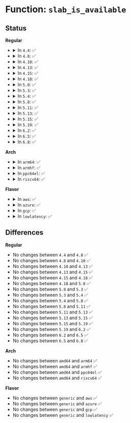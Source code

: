 # Function: <code>slab_is_available</code>

## Status
<b>Regular</b>
<ul>
<li>
<details>
<summary>In <code>4.4</code>: ✅</summary>

```c
bool slab_is_available();
```

**Collision:** Unique Global

**Inline:** No

**Transformation:** False

**Instances:**

```
In mm/slab_common.c (ffffffff811b4a80)
Location: mm/slab_common.c:757
Inline: False
Direct callers:
  - arch/x86/xen/p2m.c:alloc_p2m_page
  - arch/x86/xen/p2m.c:free_p2m_page
  - mm/nobootmem.c:__alloc_bootmem_node_nopanic
  - mm/nobootmem.c:__alloc_bootmem_low_node
  - mm/memblock.c:memblock_double_array
  - mm/memblock.c:memblock_virt_alloc_internal
  - mm/sparse.c:sparse_index_alloc
  - mm/sparse-vmemmap.c:vmemmap_alloc_block
  - drivers/base/platform.c:early_platform_driver_probe
```
**Symbols:**

```
ffffffff811b4a80-ffffffff811b4a95: slab_is_available (STB_GLOBAL)
```
</details>
</li>
<li>
<details>
<summary>In <code>4.8</code>: ✅</summary>

```c
bool slab_is_available();
```

**Collision:** Unique Global

**Inline:** No

**Transformation:** False

**Instances:**

```
In mm/slab_common.c (ffffffff811cdb40)
Location: mm/slab_common.c:765
Inline: False
Direct callers:
  - arch/x86/xen/p2m.c:free_p2m_page
  - arch/x86/xen/p2m.c:alloc_p2m_page
  - arch/x86/realmode/init.c:reserve_real_mode
  - mm/nobootmem.c:__alloc_bootmem_low_node
  - mm/nobootmem.c:__alloc_bootmem_node
  - mm/nobootmem.c:__alloc_bootmem_node_nopanic
  - mm/memblock.c:memblock_virt_alloc_internal
  - mm/memblock.c:memblock_double_array
  - mm/sparse.c:sparse_index_alloc
  - drivers/base/platform.c:early_platform_driver_probe
```
**Symbols:**

```
ffffffff811cdb40-ffffffff811cdb55: slab_is_available (STB_GLOBAL)
```
</details>
</li>
<li>
<details>
<summary>In <code>4.10</code>: ✅</summary>

```c
bool slab_is_available();
```

**Collision:** Unique Global

**Inline:** No

**Transformation:** False

**Instances:**

```
In mm/slab_common.c (ffffffff811ddc90)
Location: mm/slab_common.c:794
Inline: False
Direct callers:
  - arch/x86/xen/p2m.c:free_p2m_page
  - arch/x86/xen/p2m.c:alloc_p2m_page
  - arch/x86/realmode/init.c:reserve_real_mode
  - mm/nobootmem.c:__alloc_bootmem_low_node
  - mm/nobootmem.c:__alloc_bootmem_node
  - mm/nobootmem.c:__alloc_bootmem_node_nopanic
  - mm/memblock.c:memblock_virt_alloc_internal
  - mm/memblock.c:memblock_double_array
  - mm/sparse.c:sparse_index_alloc
  - drivers/base/platform.c:early_platform_driver_probe
  - drivers/firmware/efi/memmap.c:efi_memmap_alloc
```
**Symbols:**

```
ffffffff811ddc90-ffffffff811ddca5: slab_is_available (STB_GLOBAL)
```
</details>
</li>
<li>
<details>
<summary>In <code>4.13</code>: ✅</summary>

```c
bool slab_is_available();
```

**Collision:** Unique Global

**Inline:** No

**Transformation:** False

**Instances:**

```
In mm/slab_common.c (ffffffff811e79a0)
Location: mm/slab_common.c:865
Inline: False
Direct callers:
  - arch/x86/xen/p2m.c:free_p2m_page
  - arch/x86/xen/p2m.c:alloc_p2m_page
  - arch/x86/realmode/init.c:reserve_real_mode
  - kernel/params.c:param_set_charp
  - mm/nobootmem.c:__alloc_bootmem_low_node
  - mm/nobootmem.c:__alloc_bootmem_node
  - mm/nobootmem.c:__alloc_bootmem_node_nopanic
  - mm/memblock.c:memblock_virt_alloc_internal
  - mm/memblock.c:memblock_double_array
  - mm/sparse.c:sparse_index_alloc
  - drivers/base/platform.c:early_platform_driver_probe
  - drivers/firmware/efi/memmap.c:efi_memmap_alloc
```
**Symbols:**

```
ffffffff811e79a0-ffffffff811e79b5: slab_is_available (STB_GLOBAL)
```
</details>
</li>
<li>
<details>
<summary>In <code>4.15</code>: ✅</summary>

```c
bool slab_is_available();
```

**Collision:** Unique Global

**Inline:** No

**Transformation:** False

**Instances:**

```
In mm/slab_common.c (ffffffff811fdbe0)
Location: mm/slab_common.c:874
Inline: False
Direct callers:
  - arch/x86/xen/p2m.c:free_p2m_page
  - arch/x86/xen/p2m.c:alloc_p2m_page
  - arch/x86/realmode/init.c:reserve_real_mode
  - kernel/params.c:param_set_charp
  - mm/nobootmem.c:__alloc_bootmem_low_node
  - mm/nobootmem.c:__alloc_bootmem_node
  - mm/nobootmem.c:__alloc_bootmem_node_nopanic
  - mm/memblock.c:memblock_virt_alloc_internal
  - mm/memblock.c:memblock_double_array
  - mm/sparse.c:sparse_index_alloc
  - drivers/base/platform.c:early_platform_driver_probe
  - drivers/firmware/efi/memmap.c:efi_memmap_alloc
```
**Symbols:**

```
ffffffff811fdbe0-ffffffff811fdbf5: slab_is_available (STB_GLOBAL)
```
</details>
</li>
<li>
<details>
<summary>In <code>4.18</code>: ✅</summary>

```c
bool slab_is_available();
```

**Collision:** Unique Global

**Inline:** No

**Transformation:** False

**Instances:**

```
In mm/slab_common.c (ffffffff8121ef10)
Location: mm/slab_common.c:930
Inline: False
Direct callers:
  - arch/x86/xen/p2m.c:free_p2m_page
  - arch/x86/xen/p2m.c:alloc_p2m_page
  - arch/x86/realmode/init.c:reserve_real_mode
  - kernel/params.c:param_set_charp
  - mm/nobootmem.c:__alloc_bootmem_low_node
  - mm/nobootmem.c:__alloc_bootmem_node
  - mm/nobootmem.c:__alloc_bootmem_node_nopanic
  - mm/nobootmem.c:___alloc_bootmem_nopanic
  - mm/memblock.c:memblock_virt_alloc_internal
  - mm/memblock.c:memblock_double_array
  - mm/sparse.c:sparse_index_alloc
  - mm/sparse-vmemmap.c:vmemmap_alloc_block
  - drivers/base/platform.c:early_platform_driver_probe
  - drivers/firmware/efi/memmap.c:efi_memmap_alloc
```
**Symbols:**

```
ffffffff8121ef10-ffffffff8121ef25: slab_is_available (STB_GLOBAL)
```
</details>
</li>
<li>
<details>
<summary>In <code>5.0</code>: ✅</summary>

```c
bool slab_is_available();
```

**Collision:** Unique Global

**Inline:** No

**Transformation:** False

**Instances:**

```
In mm/slab_common.c (ffffffff81231ef0)
Location: mm/slab_common.c:957
Inline: False
Direct callers:
  - arch/x86/xen/p2m.c:free_p2m_page
  - arch/x86/xen/p2m.c:alloc_p2m_page
  - arch/x86/realmode/init.c:reserve_real_mode
  - kernel/params.c:param_set_charp
  - mm/memblock.c:memblock_alloc_internal
  - mm/memblock.c:memblock_double_array
  - mm/sparse.c:sparse_index_alloc
  - mm/sparse-vmemmap.c:vmemmap_alloc_block
  - drivers/base/platform.c:early_platform_driver_probe
  - drivers/firmware/efi/memmap.c:efi_memmap_alloc
```
**Symbols:**

```
ffffffff81231ef0-ffffffff81231f05: slab_is_available (STB_GLOBAL)
```
</details>
</li>
<li>
<details>
<summary>In <code>5.3</code>: ✅</summary>

```c
bool slab_is_available();
```

**Collision:** Unique Global

**Inline:** No

**Transformation:** False

**Instances:**

```
In mm/slab_common.c (ffffffff812423c0)
Location: mm/slab_common.c:984
Inline: False
Direct callers:
  - arch/x86/xen/p2m.c:free_p2m_page
  - arch/x86/xen/p2m.c:alloc_p2m_page
  - arch/x86/realmode/init.c:reserve_real_mode
  - kernel/params.c:param_set_charp
  - mm/percpu.c:pcpu_mem_zalloc
  - mm/memblock.c:memblock_alloc_internal
  - mm/memblock.c:memblock_double_array
  - mm/sparse.c:sparse_index_alloc
  - mm/sparse-vmemmap.c:vmemmap_alloc_block
  - drivers/base/platform.c:early_platform_driver_probe
  - drivers/firmware/efi/memmap.c:efi_memmap_alloc
```
**Symbols:**

```
ffffffff812423c0-ffffffff812423d5: slab_is_available (STB_GLOBAL)
```
</details>
</li>
<li>
<details>
<summary>In <code>5.4</code>: ✅</summary>

```c
bool slab_is_available();
```

**Collision:** Unique Global

**Inline:** No

**Transformation:** False

**Instances:**

```
In mm/slab_common.c (ffffffff812508e0)
Location: mm/slab_common.c:1035
Inline: False
Direct callers:
  - arch/x86/xen/p2m.c:free_p2m_page
  - arch/x86/xen/p2m.c:alloc_p2m_page
  - arch/x86/realmode/init.c:reserve_real_mode
  - kernel/params.c:param_set_charp
  - mm/percpu.c:pcpu_mem_zalloc
  - mm/memblock.c:memblock_alloc_internal
  - mm/memblock.c:memblock_double_array
  - mm/sparse.c:sparse_index_alloc
  - mm/sparse-vmemmap.c:vmemmap_alloc_block
  - security/security.c:security_add_hooks
  - drivers/base/platform.c:early_platform_driver_probe
  - drivers/firmware/efi/memmap.c:efi_memmap_alloc
```
**Symbols:**

```
ffffffff812508e0-ffffffff812508f5: slab_is_available (STB_GLOBAL)
```
</details>
</li>
<li>
<details>
<summary>In <code>5.8</code>: ✅</summary>

```c
bool slab_is_available();
```

**Collision:** Unique Global

**Inline:** No

**Transformation:** False

**Instances:**

```
In mm/slab_common.c (ffffffff8127ef50)
Location: mm/slab_common.c:1035
Inline: False
Direct callers:
  - arch/x86/xen/p2m.c:free_p2m_page
  - arch/x86/xen/p2m.c:alloc_p2m_page
  - arch/x86/realmode/init.c:reserve_real_mode
  - kernel/params.c:param_set_charp
  - mm/percpu.c:pcpu_mem_zalloc
  - mm/memblock.c:memblock_alloc_internal
  - mm/memblock.c:memblock_double_array
  - mm/sparse.c:sparse_index_alloc
  - mm/sparse-vmemmap.c:vmemmap_alloc_block
  - security/security.c:security_add_hooks
  - drivers/firmware/efi/memmap.c:__efi_memmap_free
  - drivers/firmware/efi/memmap.c:efi_memmap_alloc
```
**Symbols:**

```
ffffffff8127ef50-ffffffff8127ef65: slab_is_available (STB_GLOBAL)
```
</details>
</li>
<li>
<details>
<summary>In <code>5.11</code>: ✅</summary>

```c
bool slab_is_available();
```

**Collision:** Unique Global

**Inline:** No

**Transformation:** False

**Instances:**

```
In mm/slab_common.c (ffffffff81288bc0)
Location: mm/slab_common.c:535
Inline: False
Direct callers:
  - arch/x86/xen/p2m.c:free_p2m_page
  - arch/x86/xen/p2m.c:alloc_p2m_page
  - arch/x86/realmode/init.c:reserve_real_mode
  - kernel/params.c:param_set_charp
  - mm/percpu.c:pcpu_mem_zalloc
  - mm/memblock.c:memblock_alloc_internal
  - mm/memblock.c:memblock_double_array
  - mm/sparse.c:sparse_index_alloc
  - mm/sparse-vmemmap.c:vmemmap_alloc_block
  - security/security.c:security_add_hooks
  - drivers/firmware/efi/memmap.c:__efi_memmap_free
  - drivers/firmware/efi/memmap.c:efi_memmap_alloc
```
**Symbols:**

```
ffffffff81288bc0-ffffffff81288bd5: slab_is_available (STB_GLOBAL)
```
</details>
</li>
<li>
<details>
<summary>In <code>5.13</code>: ✅</summary>

```c
bool slab_is_available();
```

**Collision:** Unique Global

**Inline:** No

**Transformation:** False

**Instances:**

```
In mm/slab_common.c (ffffffff8128e270)
Location: mm/slab_common.c:541
Inline: False
Direct callers:
  - arch/x86/xen/p2m.c:free_p2m_page
  - arch/x86/xen/p2m.c:alloc_p2m_page
  - arch/x86/realmode/init.c:reserve_real_mode
  - kernel/params.c:param_set_charp
  - mm/percpu.c:pcpu_mem_zalloc
  - mm/memblock.c:memblock_alloc_internal
  - mm/memblock.c:memblock_double_array
  - mm/sparse.c:sparse_index_alloc
  - mm/sparse-vmemmap.c:vmemmap_alloc_block
  - security/security.c:security_add_hooks
  - drivers/firmware/efi/memmap.c:__efi_memmap_free
  - drivers/firmware/efi/memmap.c:efi_memmap_alloc
```
**Symbols:**

```
ffffffff8128e270-ffffffff8128e285: slab_is_available (STB_GLOBAL)
```
</details>
</li>
<li>
<details>
<summary>In <code>5.15</code>: ✅</summary>

```c
bool slab_is_available();
```

**Collision:** Unique Global

**Inline:** No

**Transformation:** False

**Instances:**

```
In mm/slab_common.c (ffffffff812ce120)
Location: mm/slab_common.c:545
Inline: False
Direct callers:
  - arch/x86/xen/p2m.c:free_p2m_page
  - arch/x86/xen/p2m.c:alloc_p2m_page
  - arch/x86/realmode/init.c:reserve_real_mode
  - kernel/params.c:param_set_charp
  - mm/percpu.c:pcpu_mem_zalloc
  - mm/memblock.c:memblock_alloc_internal
  - mm/memblock.c:memblock_double_array
  - mm/sparse.c:sparse_index_alloc
  - mm/sparse-vmemmap.c:vmemmap_alloc_block
  - security/security.c:security_add_hooks
  - drivers/firmware/efi/memmap.c:__efi_memmap_free
  - drivers/firmware/efi/memmap.c:efi_memmap_alloc
```
**Symbols:**

```
ffffffff812ce120-ffffffff812ce135: slab_is_available (STB_GLOBAL)
```
</details>
</li>
<li>
<details>
<summary>In <code>5.19</code>: ✅</summary>

```c
bool slab_is_available();
```

**Collision:** Unique Global

**Inline:** No

**Transformation:** False

**Instances:**

```
In mm/slab_common.c (ffffffff8132c1d0)
Location: mm/slab_common.c:536
Inline: False
Direct callers:
  - arch/x86/xen/p2m.c:free_p2m_page
  - arch/x86/xen/p2m.c:alloc_p2m_page
  - arch/x86/realmode/init.c:reserve_real_mode
  - kernel/params.c:param_set_charp
  - mm/percpu.c:pcpu_mem_zalloc
  - mm/memblock.c:memblock_alloc_internal
  - mm/memblock.c:memblock_double_array
  - mm/sparse.c:sparse_index_alloc
  - mm/sparse-vmemmap.c:vmemmap_alloc_block
  - security/security.c:security_add_hooks
  - drivers/firmware/efi/memmap.c:__efi_memmap_free
  - drivers/firmware/efi/memmap.c:efi_memmap_alloc
```
**Symbols:**

```
ffffffff8132c1d0-ffffffff8132c1e9: slab_is_available (STB_GLOBAL)
```
</details>
</li>
<li>
<details>
<summary>In <code>6.2</code>: ✅</summary>

```c
bool slab_is_available();
```

**Collision:** Unique Global

**Inline:** No

**Transformation:** False

**Instances:**

```
In mm/slab_common.c (ffffffff813a1ce0)
Location: mm/slab_common.c:525
Inline: False
Direct callers:
  - arch/x86/xen/p2m.c:free_p2m_page
  - arch/x86/xen/p2m.c:alloc_p2m_page
  - arch/x86/realmode/init.c:reserve_real_mode
  - arch/x86/platform/efi/memmap.c:__efi_memmap_free
  - arch/x86/platform/efi/memmap.c:efi_memmap_alloc
  - kernel/params.c:param_set_charp
  - mm/percpu.c:pcpu_mem_zalloc
  - mm/memblock.c:memblock_alloc_internal
  - mm/memblock.c:memblock_double_array
  - mm/sparse.c:sparse_index_alloc
  - mm/sparse-vmemmap.c:vmemmap_alloc_block
  - security/security.c:security_add_hooks
```
**Symbols:**

```
ffffffff813a1ce0-ffffffff813a1cf9: slab_is_available (STB_GLOBAL)
```
</details>
</li>
<li>
<details>
<summary>In <code>6.5</code>: ✅</summary>

```c
bool slab_is_available();
```

**Collision:** Unique Global

**Inline:** No

**Transformation:** False

**Instances:**

```
In mm/slab_common.c (ffffffff813d50d0)
Location: mm/slab_common.c:525
Inline: False
Direct callers:
  - arch/x86/xen/p2m.c:free_p2m_page
  - arch/x86/xen/p2m.c:alloc_p2m_page
  - arch/x86/realmode/init.c:reserve_real_mode
  - arch/x86/platform/efi/memmap.c:__efi_memmap_free
  - arch/x86/platform/efi/memmap.c:efi_memmap_alloc
  - kernel/params.c:param_set_charp
  - mm/percpu.c:pcpu_mem_zalloc
  - mm/memblock.c:memblock_alloc_internal
  - mm/memblock.c:memblock_double_array
  - mm/sparse.c:sparse_index_alloc
  - mm/sparse-vmemmap.c:vmemmap_alloc_block
  - security/security.c:security_add_hooks
```
**Symbols:**

```
ffffffff813d50d0-ffffffff813d50e9: slab_is_available (STB_GLOBAL)
```
</details>
</li>
<li>
<details>
<summary>In <code>6.8</code>: ✅</summary>

```c
bool slab_is_available();
```

**Collision:** Unique Global

**Inline:** No

**Transformation:** False

**Instances:**

```
In mm/slab_common.c (ffffffff813ff500)
Location: mm/slab_common.c:520
Inline: False
Direct callers:
  - arch/x86/xen/p2m.c:free_p2m_page
  - arch/x86/xen/p2m.c:alloc_p2m_page
  - arch/x86/realmode/init.c:reserve_real_mode
  - arch/x86/platform/efi/memmap.c:__efi_memmap_free
  - arch/x86/platform/efi/memmap.c:efi_memmap_alloc
  - kernel/params.c:param_set_charp
  - mm/percpu.c:pcpu_mem_zalloc
  - mm/memblock.c:memblock_alloc_internal
  - mm/memblock.c:memblock_double_array
  - mm/sparse.c:sparse_index_alloc
  - mm/sparse-vmemmap.c:vmemmap_alloc_block
  - security/security.c:security_add_hooks
```
**Symbols:**

```
ffffffff813ff500-ffffffff813ff519: slab_is_available (STB_GLOBAL)
```
</details>
</li>
</ul>
<b>Arch</b>
<ul>
<li>
<details>
<summary>In <code>arm64</code>: ✅</summary>

```c
bool slab_is_available();
```

**Collision:** Unique Global

**Inline:** No

**Transformation:** False

**Instances:**

```
In mm/slab_common.c (ffff8000102e79c8)
Location: mm/slab_common.c:1035
Inline: False
Direct callers:
  - kernel/params.c:param_set_charp
  - mm/percpu.c:pcpu_mem_zalloc
  - mm/memblock.c:memblock_alloc_internal
  - mm/memblock.c:memblock_double_array
  - mm/sparse.c:sparse_index_alloc
  - mm/sparse-vmemmap.c:vmemmap_alloc_block
  - security/security.c:security_add_hooks
  - drivers/base/platform.c:early_platform_driver_probe
  - drivers/firmware/efi/memmap.c:efi_memmap_alloc
```
**Symbols:**

```
ffff8000102e79c8-ffff8000102e79f0: slab_is_available (STB_GLOBAL)
```
</details>
</li>
<li>
<details>
<summary>In <code>armhf</code>: ✅</summary>

```c
bool slab_is_available();
```

**Collision:** Unique Global

**Inline:** No

**Transformation:** False

**Instances:**

```
In mm/slab_common.c (c050bac4)
Location: mm/slab_common.c:1035
Inline: False
Direct callers:
  - kernel/params.c:param_set_charp
  - mm/percpu.c:pcpu_mem_zalloc
  - mm/memblock.c:memblock_alloc_internal
  - mm/memblock.c:memblock_double_array
  - security/security.c:security_add_hooks
  - drivers/base/platform.c:early_platform_driver_probe
  - drivers/firmware/efi/memmap.c:efi_memmap_alloc
```
**Symbols:**

```
c050bac4-c050baf4: slab_is_available (STB_GLOBAL)
```
</details>
</li>
<li>
<details>
<summary>In <code>ppc64el</code>: ✅</summary>

```c
bool slab_is_available();
```

**Collision:** Unique Global

**Inline:** No

**Transformation:** False

**Instances:**

```
In mm/slab_common.c (c0000000003a9840)
Location: mm/slab_common.c:1035
Inline: False
Direct callers:
  - arch/powerpc/kernel/rtas.c:rtas_call
  - arch/powerpc/kernel/rtas.c:__fetch_rtas_last_error
  - arch/powerpc/kernel/pci-common.c:pcibios_alloc_controller
  - arch/powerpc/mm/ioremap_64.c:__ioremap_caller
  - arch/powerpc/mm/ioremap_64.c:__ioremap_at
  - arch/powerpc/mm/book3s64/hash_pgtable.c:hash__map_kernel_page
  - arch/powerpc/mm/book3s64/radix_pgtable.c:__map_kernel_page
  - arch/powerpc/lib/alloc.c:zalloc_maybe_bootmem
  - arch/powerpc/sysdev/msi_bitmap.c:msi_bitmap_alloc
  - kernel/params.c:param_set_charp
  - mm/percpu.c:pcpu_mem_zalloc
  - mm/memblock.c:memblock_alloc_internal
  - mm/memblock.c:memblock_double_array
  - mm/sparse.c:sparse_index_alloc
  - mm/sparse-vmemmap.c:vmemmap_alloc_block
  - security/security.c:security_add_hooks
  - drivers/base/platform.c:early_platform_driver_probe
```
**Symbols:**

```
c0000000003a9840-c0000000003a9864: slab_is_available (STB_GLOBAL)
```
</details>
</li>
<li>
<details>
<summary>In <code>riscv64</code>: ✅</summary>

```c
bool slab_is_available();
```

**Collision:** Unique Global

**Inline:** No

**Transformation:** False

**Instances:**

```
In mm/slab_common.c (ffffffe0001fd4fa)
Location: mm/slab_common.c:1035
Inline: False
Direct callers:
  - mm/percpu.c:pcpu_mem_zalloc
  - mm/memblock.c:memblock_alloc_internal
  - mm/memblock.c:memblock_double_array
  - mm/sparse.c:sparse_index_alloc
  - mm/sparse-vmemmap.c:vmemmap_alloc_block
  - security/security.c:security_add_hooks
  - drivers/base/platform.c:early_platform_driver_probe
```
**Symbols:**

```
ffffffe0001fd4fa-ffffffe0001fd522: slab_is_available (STB_GLOBAL)
```
</details>
</li>
</ul>
<b>Flavor</b>
<ul>
<li>
<details>
<summary>In <code>aws</code>: ✅</summary>

```c
bool slab_is_available();
```

**Collision:** Unique Global

**Inline:** No

**Transformation:** False

**Instances:**

```
In mm/slab_common.c (ffffffff81248f30)
Location: mm/slab_common.c:1035
Inline: False
Direct callers:
  - arch/x86/xen/p2m.c:free_p2m_page
  - arch/x86/xen/p2m.c:alloc_p2m_page
  - arch/x86/realmode/init.c:reserve_real_mode
  - kernel/params.c:param_set_charp
  - mm/percpu.c:pcpu_mem_zalloc
  - mm/memblock.c:memblock_alloc_internal
  - mm/memblock.c:memblock_double_array
  - mm/sparse.c:sparse_index_alloc
  - mm/sparse-vmemmap.c:vmemmap_alloc_block
  - security/security.c:security_add_hooks
  - drivers/base/platform.c:early_platform_driver_probe
  - drivers/firmware/efi/memmap.c:efi_memmap_alloc
```
**Symbols:**

```
ffffffff81248f30-ffffffff81248f45: slab_is_available (STB_GLOBAL)
```
</details>
</li>
<li>
<details>
<summary>In <code>azure</code>: ✅</summary>

```c
bool slab_is_available();
```

**Collision:** Unique Global

**Inline:** No

**Transformation:** False

**Instances:**

```
In mm/slab_common.c (ffffffff8123bee0)
Location: mm/slab_common.c:1035
Inline: False
Direct callers:
  - arch/x86/realmode/init.c:reserve_real_mode
  - kernel/params.c:param_set_charp
  - mm/percpu.c:pcpu_mem_zalloc
  - mm/memblock.c:memblock_alloc_internal
  - mm/memblock.c:memblock_double_array
  - mm/sparse.c:sparse_index_alloc
  - mm/sparse-vmemmap.c:vmemmap_alloc_block
  - security/security.c:security_add_hooks
  - drivers/base/platform.c:early_platform_driver_probe
  - drivers/firmware/efi/memmap.c:efi_memmap_alloc
```
**Symbols:**

```
ffffffff8123bee0-ffffffff8123bef5: slab_is_available (STB_GLOBAL)
```
</details>
</li>
<li>
<details>
<summary>In <code>gcp</code>: ✅</summary>

```c
bool slab_is_available();
```

**Collision:** Unique Global

**Inline:** No

**Transformation:** False

**Instances:**

```
In mm/slab_common.c (ffffffff81246cd0)
Location: mm/slab_common.c:1035
Inline: False
Direct callers:
  - arch/x86/xen/p2m.c:free_p2m_page
  - arch/x86/xen/p2m.c:alloc_p2m_page
  - arch/x86/realmode/init.c:reserve_real_mode
  - kernel/params.c:param_set_charp
  - mm/percpu.c:pcpu_mem_zalloc
  - mm/memblock.c:memblock_alloc_internal
  - mm/memblock.c:memblock_double_array
  - mm/sparse.c:sparse_index_alloc
  - mm/sparse-vmemmap.c:vmemmap_alloc_block
  - security/security.c:security_add_hooks
  - drivers/base/platform.c:early_platform_driver_probe
  - drivers/firmware/efi/memmap.c:efi_memmap_alloc
```
**Symbols:**

```
ffffffff81246cd0-ffffffff81246ce5: slab_is_available (STB_GLOBAL)
```
</details>
</li>
<li>
<details>
<summary>In <code>lowlatency</code>: ✅</summary>

```c
bool slab_is_available();
```

**Collision:** Unique Global

**Inline:** No

**Transformation:** False

**Instances:**

```
In mm/slab_common.c (ffffffff81256500)
Location: mm/slab_common.c:1035
Inline: False
Direct callers:
  - arch/x86/xen/p2m.c:free_p2m_page
  - arch/x86/xen/p2m.c:alloc_p2m_page
  - arch/x86/realmode/init.c:reserve_real_mode
  - kernel/params.c:param_set_charp
  - mm/percpu.c:pcpu_mem_zalloc
  - mm/memblock.c:memblock_alloc_internal
  - mm/memblock.c:memblock_double_array
  - mm/sparse.c:sparse_index_alloc
  - mm/sparse-vmemmap.c:vmemmap_alloc_block
  - security/security.c:security_add_hooks
  - drivers/base/platform.c:early_platform_driver_probe
  - drivers/firmware/efi/memmap.c:efi_memmap_alloc
```
**Symbols:**

```
ffffffff81256500-ffffffff81256515: slab_is_available (STB_GLOBAL)
```
</details>
</li>
</ul>

## Differences
<b>Regular</b>
<ul>
<li>
No changes between <code>4.4</code> and <code>4.8</code> ✅
</li>
<li>
No changes between <code>4.8</code> and <code>4.10</code> ✅
</li>
<li>
No changes between <code>4.10</code> and <code>4.13</code> ✅
</li>
<li>
No changes between <code>4.13</code> and <code>4.15</code> ✅
</li>
<li>
No changes between <code>4.15</code> and <code>4.18</code> ✅
</li>
<li>
No changes between <code>4.18</code> and <code>5.0</code> ✅
</li>
<li>
No changes between <code>5.0</code> and <code>5.3</code> ✅
</li>
<li>
No changes between <code>5.3</code> and <code>5.4</code> ✅
</li>
<li>
No changes between <code>5.4</code> and <code>5.8</code> ✅
</li>
<li>
No changes between <code>5.8</code> and <code>5.11</code> ✅
</li>
<li>
No changes between <code>5.11</code> and <code>5.13</code> ✅
</li>
<li>
No changes between <code>5.13</code> and <code>5.15</code> ✅
</li>
<li>
No changes between <code>5.15</code> and <code>5.19</code> ✅
</li>
<li>
No changes between <code>5.19</code> and <code>6.2</code> ✅
</li>
<li>
No changes between <code>6.2</code> and <code>6.5</code> ✅
</li>
<li>
No changes between <code>6.5</code> and <code>6.8</code> ✅
</li>
</ul>
<b>Arch</b>
<ul>
<li>
No changes between <code>amd64</code> and <code>arm64</code> ✅
</li>
<li>
No changes between <code>amd64</code> and <code>armhf</code> ✅
</li>
<li>
No changes between <code>amd64</code> and <code>ppc64el</code> ✅
</li>
<li>
No changes between <code>amd64</code> and <code>riscv64</code> ✅
</li>
</ul>
<b>Flavor</b>
<ul>
<li>
No changes between <code>generic</code> and <code>aws</code> ✅
</li>
<li>
No changes between <code>generic</code> and <code>azure</code> ✅
</li>
<li>
No changes between <code>generic</code> and <code>gcp</code> ✅
</li>
<li>
No changes between <code>generic</code> and <code>lowlatency</code> ✅
</li>
</ul>
